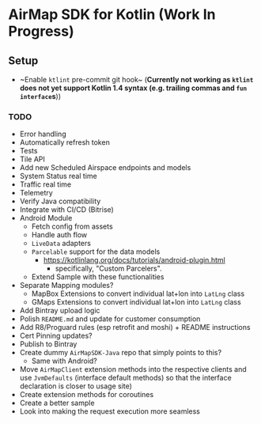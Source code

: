 # AirMap SDK for Kotlin **(Work In Progress)**

## Setup
- ~Enable `ktlint` pre-commit git hook~ (**Currently not working as `ktlint` does not yet support Kotlin 1.4 syntax (e.g. trailing commas and `fun interface`s**))

### TODO
- Error handling
- Automatically refresh token
- Tests
- Tile API
- Add new Scheduled Airspace endpoints and models
- System Status real time
- Traffic real time
- Telemetry
- Verify Java compatibility
- Integrate with CI/CD (Bitrise)
- Android Module
  - Fetch config from assets
  - Handle auth flow
  - `LiveData` adapters
  - `Parcelable` support for the data models
    - https://kotlinlang.org/docs/tutorials/android-plugin.html
      - specifically, "Custom Parcelers".
  - Extend Sample with these functionalities
- Separate Mapping modules?
  - MapBox Extensions to convert individual lat+lon into `LatLng` class
  - GMaps Extensions to convert individual lat+lon into `LatLng` class
- Add Bintray upload logic
- Polish `README.md` and update for customer consumption
- Add R8/Proguard rules (esp retrofit and moshi) + README instructions
- Cert Pinning updates?
- Publish to Bintray
- Create dummy `AirMapSDK-Java` repo that simply points to this?
  - Same with Android?
- Move `AirMapClient` extension methods into the respective clients and use `JvmDefaults` (interface default methods) so that the interface declaration is closer to usage site)
- Create extension methods for coroutines
- Create a better sample
- Look into making the request execution more seamless
